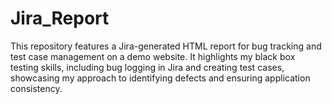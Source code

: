 # Jira_Report
This repository features a Jira-generated HTML report for bug tracking and test case management on a demo website. It highlights my black box testing skills, including bug logging in Jira and creating test cases, showcasing my approach to identifying defects and ensuring application consistency.
